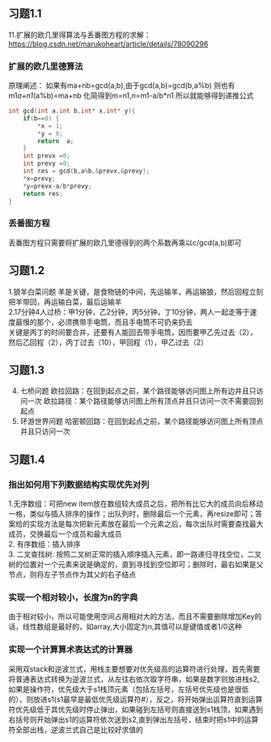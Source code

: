 ## 习题1.1
11.扩展的欧几里得算法与丢番图方程的求解：
https://blog.csdn.net/marukoheart/article/details/78090296
### 扩展的欧几里德算法
原理阐述：
如果有ma+nb=gcd(a,b),由于gcd(a,b)=gcd(b,a%b)
则也有m1*a+n1*(a%b)=ma+nb
化简得到m=n1,n=m1-a/b*n1
所以就能够得到递推公式
```cpp
int gcd(int a,int b,int* x,int* y){
    if(b==0) {
        *x = 1;
        *y = 0;
        return  a;
    }
    int prevx =0;
    int prevy =0;
    int res = gcd(b,a%b,&prevx,&prevy);
    *x=prevy;
    *y=prevx-a/b*prevy;
    return res;    
}
```
### 丢番图方程
丢番图方程只需要将扩展的欧几里德得到的两个系数再乘以c/gcd(a,b)即可
## 习题1.2
1.狼羊白菜问题
羊是关键，是食物链的中间，先运输羊，再运输狼，然后回程立刻把羊带回，再运输白菜，最后运输羊  
2.17分钟4人过桥：甲1分钟，乙2分钟，丙5分钟，丁10分钟，两人一起走等于速度最慢的那个，必须携带手电筒，而且手电筒不可扔来扔去  
关键是丙丁的时间要合并，还要有人能回去带手电筒，因而要甲乙先过去（2），然后乙回程（2），丙丁过去（10），甲回程（1），甲乙过去（2）
## 习题1.3
4. 七桥问题
欧拉回路：在回到起点之前，某个路径能够访问图上所有边并且只访问一次
欧拉路径：某个路径能够访问图上所有顶点并且只访问一次不需要回到起点
6. 环游世界问题
哈密顿回路：在回到起点之前，某个路径能够访问图上所有顶点并且只访问一次
## 习题1.4
### 指出如何用下列数据结构实现优先对列
1.无序数组：可把new item放在数组较大成员之后，把所有比它大的成员向后移动一格，类似与插入排序的操作；出队列时，删除最后一个元素，再resize即可；答案给的实现方法是每次把新元素放在最后一个元素之后，每次出队时需要查找最大成员，交换最后一个成员和最大成员  
2. 有序数组：插入排序  
3. 二叉查找树: 按照二叉树正常的插入顺序插入元素，即一路递归寻找空位，二叉树的位置对一个元素来说是确定的，直到寻找到空位即可；删除时，最右如果是父节点，则将左子节点作为其父的右子结点
### 实现一个相对较小，长度为n的字典
由于相对较小，所以可能使用空间占用相对大的方法，而且不需要删除增加Key的话，线性数组是最好的，如array,大小固定为n,其值可以是键值或者1/0这种
### 实现一个计算算术表达式的计算器
采用双stack和逆波兰式，用栈主要想要对优先级高的运算符进行处理，首先需要将普通表达式转换为逆波兰式，从左往右依次取字符串，如果是数字则放进栈s2,如果是操作符，优先级大于s1栈顶元素（包括左括号，左括号优先级也是很低的），则放进s1(s1最早是最低优先级运算符#），反之，将开始弹出运算符直到运算符优先级低于其优先级时停止弹出，如果碰到左括号则直接送到s1栈顶，如果遇到右括号则开始弹出s1的运算符依次送到s2,直到弹出左括号，结束时把s1中的运算符全部出栈，逆波兰式自己是比较好求值的
